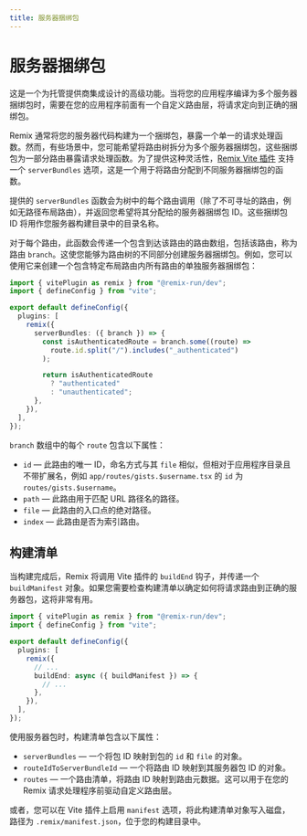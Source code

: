 ```yaml
---
title: 服务器捆绑包
---
```


# 服务器捆绑包

<docs-warning>这是一个为托管提供商集成设计的高级功能。当将您的应用程序编译为多个服务器捆绑包时，需要在您的应用程序前面有一个自定义路由层，将请求定向到正确的捆绑包。</docs-warning>

Remix 通常将您的服务器代码构建为一个捆绑包，暴露一个单一的请求处理函数。然而，有些场景中，您可能希望将路由树拆分为多个服务器捆绑包，这些捆绑包为一部分路由暴露请求处理函数。为了提供这种灵活性，[Remix Vite 插件][remix-vite] 支持一个 `serverBundles` 选项，这是一个用于将路由分配到不同服务器捆绑包的函数。

提供的 `serverBundles` 函数会为树中的每个路由调用（除了不可寻址的路由，例如无路径布局路由），并返回您希望将其分配给的服务器捆绑包 ID。这些捆绑包 ID 将用作您服务器构建目录中的目录名称。

对于每个路由，此函数会传递一个包含到达该路由的路由数组，包括该路由，称为路由 `branch`。这使您能够为路由树的不同部分创建服务器捆绑包。例如，您可以使用它来创建一个包含特定布局路由内所有路由的单独服务器捆绑包：

```ts filename=vite.config.ts lines=[7-15]
import { vitePlugin as remix } from "@remix-run/dev";
import { defineConfig } from "vite";

export default defineConfig({
  plugins: [
    remix({
      serverBundles: ({ branch }) => {
        const isAuthenticatedRoute = branch.some((route) =>
          route.id.split("/").includes("_authenticated")
        );

        return isAuthenticatedRoute
          ? "authenticated"
          : "unauthenticated";
      },
    }),
  ],
});
```

`branch` 数组中的每个 `route` 包含以下属性：

- `id` — 此路由的唯一 ID，命名方式与其 `file` 相似，但相对于应用程序目录且不带扩展名，例如 `app/routes/gists.$username.tsx` 的 `id` 为 `routes/gists.$username`。
- `path` — 此路由用于匹配 URL 路径名的路径。
- `file` — 此路由的入口点的绝对路径。
- `index` — 此路由是否为索引路由。

## 构建清单

当构建完成后，Remix 将调用 Vite 插件的 `buildEnd` 钩子，并传递一个 `buildManifest` 对象。如果您需要检查构建清单以确定如何将请求路由到正确的服务器包，这将非常有用。

```ts filename=vite.config.ts lines=[8-10]
import { vitePlugin as remix } from "@remix-run/dev";
import { defineConfig } from "vite";

export default defineConfig({
  plugins: [
    remix({
      // ...
      buildEnd: async ({ buildManifest }) => {
        // ...
      },
    }),
  ],
});
```

使用服务器包时，构建清单包含以下属性：

- `serverBundles` — 一个将包 ID 映射到包的 `id` 和 `file` 的对象。
- `routeIdToServerBundleId` — 一个将路由 ID 映射到其服务器包 ID 的对象。
- `routes` — 一个路由清单，将路由 ID 映射到路由元数据。这可以用于在您的 Remix 请求处理程序前驱动自定义路由层。

或者，您可以在 Vite 插件上启用 `manifest` 选项，将此构建清单对象写入磁盘，路径为 `.remix/manifest.json`，位于您的构建目录中。

[remix-vite]: ./vite
[pathless-layout-route]: ../file-conventions/routes#nested-layouts-without-nested-urls